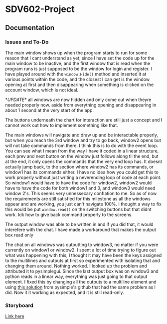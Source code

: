 # SDV602-Project

## Documentation

### Issues and To-Do

The main window shows up when the program starts to run for some reason that I cant understand as yet, since I have set the code up for the main window to be inactive, and the first window that is read when the program runs is just supposed to be the window for login and register. I have played around with the `window.Hide()` method and inserted it at various points within the code, and the closest I can get is the window opening at first and then disappearing when something is clicked on the account window, which is not ideal.
  
\**UPDATE*\* all windows are now hidden and only come out when theyre needed properly now. aside from everything opening and disappearing in about 1 second at the very start of the app.

The buttons underneath the chart for interaction are still just a concept and I cannot work out how to implement something like that.

The main windows will navigate and draw up and be interactable properly, but when you reach the 3rd window and try to go back, window2 opens but will not take commands from there. I think this is to do with the event loop. You can see what I mean from the way I have it coded in a linear structure, each prev and next button on the window just follows along til the end, but at the end, it only opens the commands that the very end loop has. It doesnt actually jump back, to the section where window2 has its commands, or window1 has its commands either. I have no idea how you could get this to work properly without just writing a neverending loop of code at each point. So window1 would have to have the code for window2, window2 would have to have the code for both window1 and 3, and window3 would need window 2's. This seems very unnessecary conflation to me. So as of now the requirements are still satisfied for this milestone as all the windows appear and are working, you just can't navigate 100%. I thought a way to fix this would be put `window.read()` on the switching buttons but that didnt work. Idk how to give back command properly to the screens.
  
The output window was able to be written in and if you did that, it would interefere with the chat. I have made a workaround that makes the output box read only

The chat on all windows was outputting to window3, no matter if you were currently on window1 or window2. I spent a lot of time trying to figure out what was happening with this, I thought it may have been the keys assigned to the multilines and outputs at first so experimented with isolating that and changing them around. Nothing worked. I looked up the problem and attributed it to pysimplegui. Since the last output box was on window3 and python reads in a linear way, everything was just going to that output element. I fixed this by changing all the outputs to a multiline element and using [this solution](https://github.com/PySimpleGUI/PySimpleGUI/issues/2674) from pysimple's github that had the same problem as I did. Now it it working as expected, and it is still read-only.

### Storyboard

[Link here](https://github.com/d3aths/SDV602-Project/blob/master/Milestone-1/storyboard/Descriptions.md)
